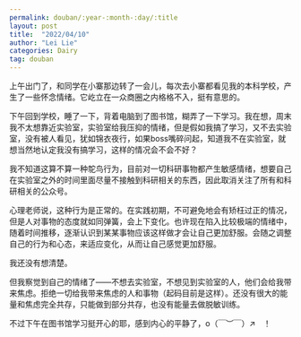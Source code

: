 ```yaml
---
permalink: douban/:year-:month-:day/:title
layout: post
title:  "2022/04/10"
author: "Lei Lie"
categories: Dairy
tag: douban
---
```


上午出门了，和同学在小寨那边转了一会儿，每次去小寨都看见我的本科学校，产生了一些怀念情绪。它屹立在一众商圈之内格格不入，挺有意思的。

下午回到学校，睡了一下，背着电脑到了图书馆，糊弄了一下学习。我在想，周末我不太想靠近实验室，实验室给我压抑的情绪，但是假如我搞了学习，又不去实验室，没有被人看见，犹如锦衣夜行，如果boss嘴碎问起，知道我不在实验室，就想当然地认定我没有搞学习，这样的情况会不会不好？

我不知道这算不算一种鸵鸟行为，目前对一切科研事物都产生敏感情绪，想要自己在实验室之外的时间里面尽量不接触到科研相关的东西，因此取消关注了所有和科研相关的公众号。

心理老师说，这种行为是正常的。在实践初期，不可避免地会有矫枉过正的情况，但是人对事物的态度就如同弹簧，会上下变化。也许现在陷入比较极端的情绪中，随着时间推移，逐渐认识到某某事物应该这样做才会让自己更加舒服。会随之调整自己的行为和心态，来适应变化，从而让自己感觉更加舒服。

我还没有想清楚。

但我察觉到自己的情绪了——不想去实验室，不想见到实验室的人，他们会给我带来焦虑。拒绝一切给我带来焦虑的人和事物（起码目前是这样）。还没有很大的能量和焦虑完全共存，只能做到部分共存，也没有能量去做脱敏训练。

不过下午在图书馆学习挺开心的耶，感到内心的平静了，o（￣︶￣）↗　！